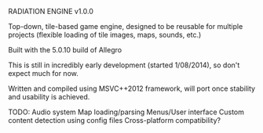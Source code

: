 RADIATION ENGINE v1.0.0

Top-down, tile-based game engine, designed to be reusable for multiple projects (flexible
loading of tile images, maps, sounds, etc.)

Built with the 5.0.10 build of Allegro

This is still in incredibly early development (started 1/08/2014), so don't expect much for now.

Written and compiled using MSVC++2012 framework, will port once stability and usability is achieved.

TODO:
Audio system
Map loading/parsing
Menus/User interface
Custom content detection using config files
Cross-platform compatibility?